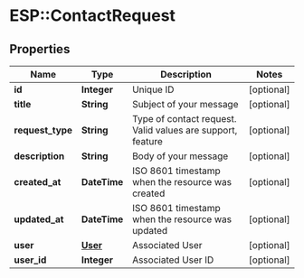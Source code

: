 # ESP::ContactRequest

## Properties
Name | Type | Description | Notes
------------ | ------------- | ------------- | -------------
**id** | **Integer** | Unique ID | [optional] 
**title** | **String** | Subject of your message | [optional] 
**request_type** | **String** | Type of contact request. Valid values are support, feature | [optional] 
**description** | **String** | Body of your message | [optional] 
**created_at** | **DateTime** | ISO 8601 timestamp when the resource was created | [optional] 
**updated_at** | **DateTime** | ISO 8601 timestamp when the resource was updated | [optional] 
**user** | [**User**](User.md) | Associated User | [optional] 
**user_id** | **Integer** | Associated User ID | [optional] 


